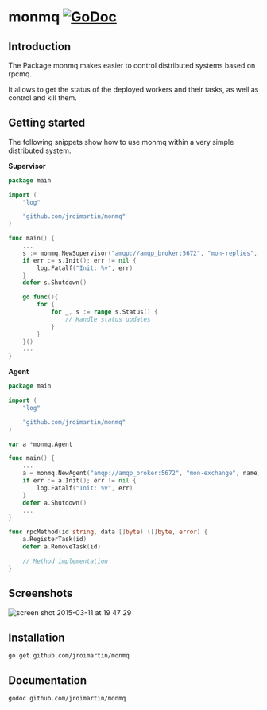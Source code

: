# monmq [![GoDoc](https://godoc.org/github.com/jroimartin/monmq?status.svg)](https://godoc.org/github.com/jroimartin/monmq)

## Introduction

The Package monmq makes easier to control distributed systems based on rpcmq.

It allows to get the status of the deployed workers and their tasks, as well as
control and kill them.

## Getting started

The following snippets show how to use monmq within a very simple distributed
system.

**Supervisor**

```go
package main

import (
	"log"

	"github.com/jroimartin/monmq"
)

func main() {
	...
	s := monmq.NewSupervisor("amqp://amqp_broker:5672", "mon-replies", "mon-exchange")
	if err := s.Init(); err != nil {
		log.Fatalf("Init: %v", err)
	}
	defer s.Shutdown()

	go func(){
		for {
			for _, s := range s.Status() {
				// Handle status updates
			}
		}
	}()
	...
}
```

**Agent**

```go
package main

import (
	"log"

	"github.com/jroimartin/monmq"
)

var a *monmq.Agent

func main() {
	...
	a = monmq.NewAgent("amqp://amqp_broker:5672", "mon-exchange", name)
	if err := a.Init(); err != nil {
		log.Fatalf("Init: %v", err)
	}
	defer a.Shutdown()
	...
}

func rpcMethod(id string, data []byte) ([]byte, error) {
	a.RegisterTask(id)
	defer a.RemoveTask(id)

	// Method implementation
}
```

## Screenshots

![screen shot 2015-03-11 at 19 47 29](https://cloud.githubusercontent.com/assets/1223476/6604363/1ba26894-c828-11e4-80ba-e8fa81a06151.png)

## Installation

`go get github.com/jroimartin/monmq`

## Documentation

`godoc github.com/jroimartin/monmq`
